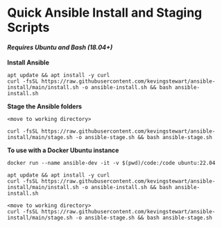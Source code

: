 # Quick Ansible Install and Staging Scripts

#### *Requires Ubuntu and Bash (18.04+)*

**Install Ansible**
    
    apt update && apt install -y curl
    curl -fsSL https://raw.githubusercontent.com/kevingstewart/ansible-install/main/install.sh -o ansible-install.sh && bash ansible-install.sh


**Stage the Ansible folders**

    <move to working directory>
    
    curl -fsSL https://raw.githubusercontent.com/kevingstewart/ansible-install/main/stage.sh -o ansible-stage.sh && bash ansible-stage.sh
    
    
**To use with a Docker Ubuntu instance**

    docker run --name ansible-dev -it -v $(pwd)/code:/code ubuntu:22.04

    apt update && apt install -y curl
    curl -fsSL https://raw.githubusercontent.com/kevingstewart/ansible-install/main/install.sh -o ansible-install.sh && bash ansible-install.sh
    
    <move to working directory>
    curl -fsSL https://raw.githubusercontent.com/kevingstewart/ansible-install/main/stage.sh -o ansible-stage.sh && bash ansible-stage.sh
    
